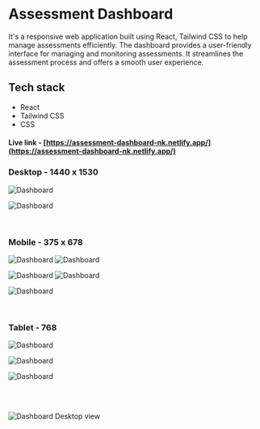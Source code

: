 # Assessment Dashboard

It's a responsive web application built using React, Tailwind CSS to help manage assessments efficiently. The dashboard provides a user-friendly interface for managing and monitoring assessments. It streamlines the assessment process and offers a smooth user experience.

## Tech stack

- React
- Tailwind CSS
- CSS


#### Live link - [https://assessment-dashboard-nk.netlify.app/](https://assessment-dashboard-nk.netlify.app/)


### Desktop - 1440 x 1530
![Dashboard](./images/assessment-dashboard.png)

![Dashboard](./images/assessment-dashboard-lg.png)

<br>

### Mobile - 375 x 678

![Dashboard](./images/assessment-dashboard-xs.png)
![Dashboard](./images/assessment-dashboard-xs-2.png)

![Dashboard](./images/assessment-dashboard-xs-3.png)
![Dashboard](./images/assessment-dashboard-xs-4.png)

![Dashboard](./images/assessment-dashboard-xs-5.png)

<br>

### Tablet - 768

![Dashboard](./images/assessment-dashboard-md.png)

![Dashboard](./images/assessment-dashboard-md-2.png)

![Dashboard](./images/assessment-dashboard-md-3.png)

<br>
<br>

![Dashboard Desktop view](./images/assessment-dashboard-desktop-view.png)


